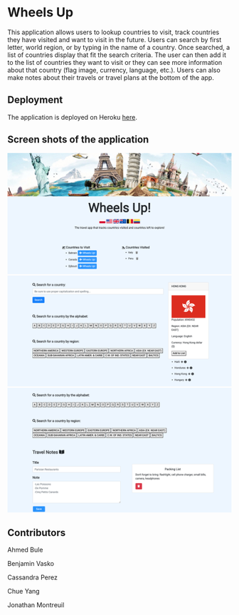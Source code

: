 # Wheels Up
This application allows users to lookup countries to visit, track countries they have visited and want to visit in the future. Users can search by first letter, world region, or by typing in the name of a country. Once searched, a list of countries display that fit the search criteria. The user can then add it to the list of countries they want to visit or they can see more information about that country (flag image, currency, language, etc.). Users can also make notes about their travels or travel plans at the bottom of the app.

## Deployment
The application is deployed on Heroku [here](https://wheels-up.herokuapp.com/).

## Screen shots of the application 
![#1](home.png)
![#2](countrySearch.png)
![#3](notes.png)

## Contributors
Ahmed Bule

Benjamin Vasko

Cassandra Perez

Chue Yang 

Jonathan Montreuil


